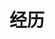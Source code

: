 ---
title:    经历
draft: true
experiences:
  - title: Example Role 1
    organization:
      name: Example Organization 1
      url: https://example.org
    dates: '2019 - Present'
    location: Country
    writeup: >
      Donec scelerisque egestas augue at tempor. Fusce faucibus magna in.

      - Suspendisse lacinia mauris a laoreet vehicula.

      - Aenean tincidunt enim vitae ante blandit tempor.

      - Nam tincidunt diam quis lorem rutrum ullamcorper.
      
  - title: Example Role 2
    organization:
      name: Example Organization 2
      url: https://example.org
    dates: '2017 - 2019'
    location: Country
    writeup: >
      **Aliquam** at **rutrum** ante. In sed quam faucibus.

weight: 3
widget:
  handler: experiences

  # Options: sm, md, lg and xl. Default is md.
  width: lg

  sidebar:
    # Options: left and right. Leave blank to hide.
    position: left
    # Options: sm, md, lg and xl. Default is md.
    scale:
  
  background:
    # Options: primary, secondary, tertiary or any valid color value. Default is primary.
    color:
    image:
    # Options: auto, cover and contain. Default is auto.
    size:
    # Options: center, top, right, bottom, left.
    position:
    # Options: fixed, local, scroll.
    attachment: 
---
